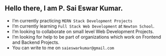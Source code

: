 
## Hello there, I am P. Sai Eswar Kumar.
- I’m currently practicing `MERN Stack Development Projects`
- I’m currently learning `Full Stack Web Development` at `Newton School`.
- I’m looking to collaborate on small level Web Development Projects.
- I’m looking for help to be part of organizations which work on Frontend and Backend Projects.
- You can write to me on `saieswarkumar@gmail.com`
